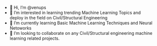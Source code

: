 - 👋 Hi, I’m @venups
- 👀 I’m interested in learning trending Machine Learning Topics and deploy in the field on Civil/Structural Engineering
- 🌱 I’m currently learning Basic Machine Learning Techniques and Neural Netoworks 
- 💞️ I’m looking to collaborate on any Civil/Structural engineering machine learning related projects.  

<!---
📫 How to reach me venups/venups is a ✨ special ✨ repository because its `README.md` (this file) appears on your GitHub profile.
You can click the Preview link to take a look at your changes.
--->

